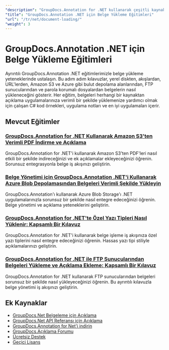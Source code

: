 ```yaml
---
"description": "GroupDocs.Annotation for .NET kullanarak çeşitli kaynaklardan belge yüklemeye yönelik adım adım eğitimler."
"title": "GroupDocs.Annotation .NET için Belge Yükleme Eğitimleri"
"url": "/tr/net/document-loading/"
"weight": 3
---
```


# GroupDocs.Annotation .NET için Belge Yükleme Eğitimleri

Ayrıntılı GroupDocs.Annotation .NET eğitimlerimizle belge yükleme yeteneklerinde ustalaşın. Bu adım adım kılavuzlar, yerel diskten, akışlardan, URL'lerden, Amazon S3 ve Azure gibi bulut depolama alanlarından, FTP sunucularından ve parola korumalı dosyalardan belgelerin nasıl yükleneceğini gösterir. Her eğitim, belgeleri herhangi bir kaynaktan açıklama uygulamalarınıza verimli bir şekilde yüklemenize yardımcı olmak için çalışan C# kod örnekleri, uygulama notları ve en iyi uygulamaları içerir.

## Mevcut Eğitimler

### [GroupDocs.Annotation for .NET Kullanarak Amazon S3'ten Verimli PDF İndirme ve Açıklama](./download-annotate-pdfs-s3-groupdocs-dotnet/)
GroupDocs.Annotation for .NET'i kullanarak Amazon S3'ten PDF'leri nasıl etkili bir şekilde indireceğinizi ve ek açıklamalar ekleyeceğinizi öğrenin. Sorunsuz entegrasyonla belge iş akışınızı geliştirin.

### [Belge Yönetimi için GroupDocs.Annotation .NET'i Kullanarak Azure Blob Depolamasından Belgeleri Verimli Şekilde Yükleyin](./load-documents-azure-blob-groupdocs-annotation-dotnet/)
GroupDocs.Annotation'ı kullanarak Azure Blob Storage'ı .NET uygulamalarınızla sorunsuz bir şekilde nasıl entegre edeceğinizi öğrenin. Belge yönetimi ve açıklama yeteneklerini geliştirin.

### [GroupDocs.Annotation for .NET'te Özel Yazı Tipleri Nasıl Yüklenir: Kapsamlı Bir Kılavuz](./master-custom-font-loading-groupdocs-annotation-dotnet/)
GroupDocs.Annotation for .NET'i kullanarak belge işleme iş akışınıza özel yazı tiplerini nasıl entegre edeceğinizi öğrenin. Hassas yazı tipi stiliyle açıklamalarınızı geliştirin.

### [GroupDocs.Annotation for .NET ile FTP Sunucularından Belgeleri Yükleme ve Açıklama Ekleme: Kapsamlı Bir Kılavuz](./groupdocs-annotation-net-load-from-ftp/)
GroupDocs.Annotation for .NET kullanarak FTP sunucularından belgeleri sorunsuz bir şekilde nasıl yükleyeceğinizi öğrenin. Bu ayrıntılı kılavuzla belge yönetimi iş akışınızı geliştirin.

## Ek Kaynaklar

- [GroupDocs.Net Belgeleme için Açıklama](https://docs.groupdocs.com/annotation/net/)
- [GroupDocs.Net API Referansı için Açıklama](https://reference.groupdocs.com/annotation/net/)
- [GroupDocs.Annotation for Net'i indirin](https://releases.groupdocs.com/annotation/net/)
- [GroupDocs.Açıklama Forumu](https://forum.groupdocs.com/c/annotation)
- [Ücretsiz Destek](https://forum.groupdocs.com/)
- [Geçici Lisans](https://purchase.groupdocs.com/temporary-license/)